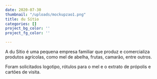 ```yaml
---
date: 2020-07-30
thumbnail: "/uploads/mockupzao1.png"
title: du Sítio
categories: []
project_bg_color: ''
project_fg_color: ''

---
```

A du Sítio é uma pequena empresa familiar que produz e comercializa produtos agrícolas, como mel de abelha, frutas, camarão, entre outros.

Foram solicitados logotipo, rótulos para o mel e o extrato de própolis e cartões de visita.